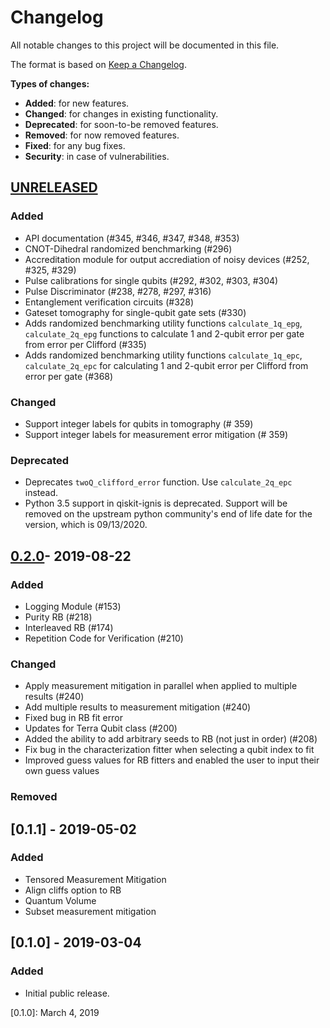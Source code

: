 # Changelog


All notable changes to this project will be documented in this file.

The format is based on [Keep a Changelog](http://keepachangelog.com/en/1.0.0/).

  **Types of changes:**

  - **Added**: for new features.
  - **Changed**: for changes in existing functionality.
  - **Deprecated**: for soon-to-be removed features.
  - **Removed**: for now removed features.
  - **Fixed**: for any bug fixes.
  - **Security**: in case of vulnerabilities.


## [UNRELEASED]

### Added
- API documentation (\#345, \#346, \#347, \#348, \#353)
- CNOT-Dihedral randomized benchmarking (\#296)
- Accreditation module for output accrediation of noisy devices (\#252, \#325, \#329)
- Pulse calibrations for single qubits (\#292, \#302, \#303, \#304)
- Pulse Discriminator (\#238, \#278, \#297, \#316)
- Entanglement verification circuits (\#328)
- Gateset tomography for single-qubit gate sets (\#330)
- Adds randomized benchmarking utility functions `calculate_1q_epg`, `calculate_2q_epg` functions to calculate 1 and 2-qubit error per gate from error per Clifford (\#335)
- Adds randomized benchmarking utility functions `calculate_1q_epc`, `calculate_2q_epc` for calculating 1 and 2-qubit error per Clifford from error per gate (\#368)

### Changed
- Support integer labels for qubits in tomography (\# 359)
- Support integer labels for measurement error mitigation (\# 359)

### Deprecated

- Deprecates `twoQ_clifford_error` function. Use `calculate_2q_epc` instead.
- Python 3.5 support in qiskit-ignis is deprecated. Support will be
  removed on the upstream python community's end of life date for the version,
  which is 09/13/2020.


## [0.2.0](https://github.com/Qiskit/qiskit/compare/0.1.1...0.2.0)- 2019-08-22

### Added

- Logging Module (\#153)
- Purity RB (\#218)
- Interleaved RB (\#174)
- Repetition Code for Verification (\#210)

### Changed

- Apply measurement mitigation in parallel when applied to multiple results (\#240)
- Add multiple results to measurement mitigation (\#240)
- Fixed bug in RB fit error
- Updates for Terra Qubit class (\#200)
- Added the ability to add arbitrary seeds to RB (not just in order) (\#208)
- Fix bug in the characterization fitter when selecting a qubit index to fit
- Improved guess values for RB fitters and enabled the user to input their own guess values

### Removed

## [0.1.1] - 2019-05-02

### Added

- Tensored Measurement Mitigation
- Align cliffs option to RB
- Quantum Volume
- Subset measurement mitigation

## [0.1.0] - 2019-03-04

### Added

- Initial public release.


[UNRELEASED]: TBD
[0.1.0]: March 4, 2019
